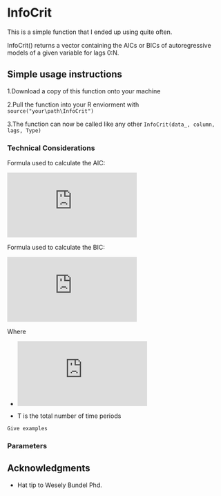 # InfoCrit

This is a simple function that I ended up using quite often.

InfoCrit() returns a vector containing the AICs or BICs of autoregressive models of a given variable  for lags 0:N.


## Simple usage instructions

1.Download a copy of this function onto your machine

2.Pull the function into your R enviorment with ```source("your\path\InfoCrit")```

3.The function can now be called like any other ```InfoCrit(data_, column, lags, Type)```

### Technical Considerations

Formula used to calculate the AIC:

![equation](https://latex.codecogs.com/gif.latex?AIC%28p%29%20%3D%20ln%5B%5Cfrac%7BSSR%28p%29%7D%7BT%7D%5D%20&plus;%20%28p%20&plus;%201%29%5Cfrac%7Bln%282%29%7D%7BT%7D)

Formula used to calculate the BIC:

![equation](https://latex.codecogs.com/gif.latex?BIC%28p%29%20%3Dln%5B%5Cfrac%7BSSR%28p%29%7D%7BT%7D%5D%20&plus;%20%28p&plus;1%29%5Cfrac%7Bln%28T%29%7D%7BT%7D)

Where 

* ![equation](https://latex.codecogs.com/gif.latex?SSR%28p%29%5Ctextrm%7B%20is%20%7D%5Csum%5E%7BT%7D_%7Bt%3D1%7D%7B%5Chat%7Bu%7D%5E2_t%7D%20%5Ctextrm%7B%20for%20AR%28p%29%20an%20autoregressive%20model%20of%20order%20p%20%7D)

* T is the total number of time periods

```
Give examples
```
### Parameters


## Acknowledgments

* Hat tip to Wesely Bundel Phd. 
